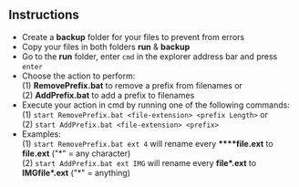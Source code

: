 ## Instructions

- Create a **backup** folder for your files to prevent from errors
- Copy your files in both folders **run** & **backup**
- Go to the **run** folder, enter `cmd` in the explorer address bar and press `enter`
- Choose the action to perform: <br />
(1) **RemovePrefix.bat** to remove a prefix from filenames or <br />
(2) **AddPrefix.bat** to add a prefix to filenames
- Execute your action in cmd by running one of the following commands: <br />
(1) `start RemovePrefix.bat <file-extension> <prefix Length>` or <br />
(2) `start AddPrefix.bat <file-extension> <prefix>`
- Examples: <br />
(1) `start RemovePrefix.bat ext 4` will rename every **\*\*\*\*file.ext** to **file.ext** ("\*" = any character) <br />
(2) `start AddPrefix.bat ext IMG` will rename every **file\*.ext** to **IMGfile\*.ext** ("\*" = anything)

